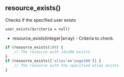 ## resource_exists()
Checks if the specified user exists

```user_exists($criteria = null)```
- resource_exists(integer|array) - Criteria to check.

```php
if (resource_exists(100) {
    // The resource with id=100 exists
}
if (resource_exists(['alias'=>'page100']) {
    // The resource with the specified alias exists
}
```